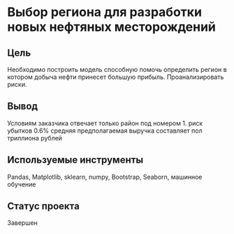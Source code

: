 # Выбор региона для разработки новых нефтяных месторождений
## Цель
Необходимо построить модель способную помочь определить регион в котором добыча нефти принесет большую прибыль.
Проанализировать риски.

## Вывод
Условиям заказчика отвечает только район под номером 1.
риск убытков 0.6%
средняя предполагаемая выручка составляет пол триллиона рублей
## Используемые инструменты
Pandas, Matplotlib, sklearn, numpy, Bootstrap, Seaborn, машинное обучение

## Статус проекта
Завершен
